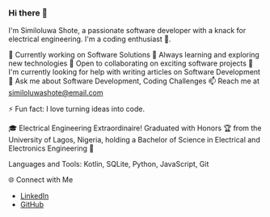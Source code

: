 ### Hi there 👋

I'm Similoluwa Shote, a passionate software developer with a knack for electrical engineering. I'm a coding enthusiast 🚀.

🔭 Currently working on Software Solutions
🌱 Always learning and exploring new technologies
👯 Open to collaborating on exciting software projects
📝 I'm currently looking for help with writing articles on Software Development
💬 Ask me about Software Development, Coding Challenges
📫 Reach me at similoluwashote@email.com

⚡ Fun fact: I love turning ideas into code.

🎓 Electrical Engineering Extraordinaire! Graduated with Honors 🏆 from the University of Lagos, Nigeria, holding a Bachelor of Science in Electrical and Electronics Engineering 🌟


Languages and Tools: Kotlin, SQLite, Python, JavaScript, Git

🌐 Connect with Me

- [LinkedIn](in/similoluwa-shote-703443152)
- [GitHub](https://github.com/Cmi-shote)

